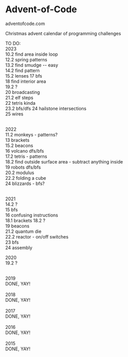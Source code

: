 # Advent-of-Code


adventofcode.com


Christmas advent calendar of programming challenges


TO DO:<br>
2023<br>
10.2 find area inside loop<br>
12.2 spring patterns<br>
13.2 find smudge -- easy<br>
14.2 find pattern<br>
15.2 lenses<vr>
17 bfs<br>
18 find interior area<br>
19.2 ?<br>
20 broadcasting<br>
21.2 elf steps<br>
22 tetris kinda<br>
23.2 bfs/dfs
24 hailstone intersections<br>
25 wires<br>
<br>

2022<br>
11.2 monkeys - patterns?<br>
13 brackets<br>
15.2 beacons<br>
16 volcano dfs/bfs<br>
17.2 tetris - patterns<BR>
18.2 find outside surface area - subtract anything inside<br>
19 robots dfs/bfs<br>
20.2 modulus<br>
22.2 folding a cube<br>
24 blizzards - bfs?<br>
<br>

2021<br>
14.2 ?<br>
15 bfs<br>
16 confusing instructions<br>
18.1 brackets
18.2 ?<br>
19 beacons<br>
21.2 quantum die<br>
22.2 reactor - on/off switches<br>
23 bfs<br>
24 assembly
<br>

2020<br>
19.2 ?<br>
<br>

2019<br>
DONE, YAY!<br>
<br>
2018<br>
DONE, YAY!<br>
<br>
2017<br>
DONE, YAY!
<BR>
<br>
2016<br>
DONE, YAY!<br>
<br>
2015<br>
DONE, YAY!
